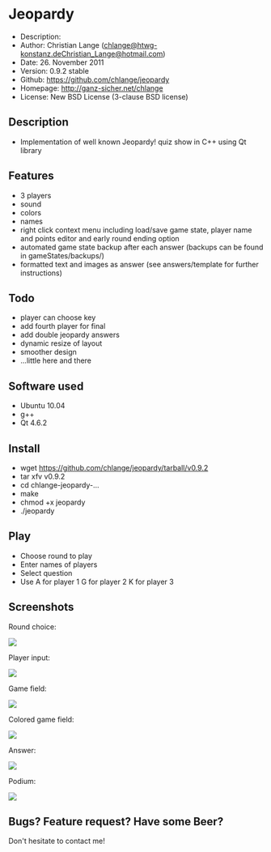 Jeopardy
========

* Description:	
* Author:	Christian Lange (<chlange@htwg-konstanz.de><Christian_Lange@hotmail.com>)
* Date:		26. November 2011
* Version:	0.9.2 stable
* Github:	https://github.com/chlange/jeopardy
* Homepage:	http://ganz-sicher.net/chlange
* License:	New BSD License (3-clause BSD license)

Description
-----------

* Implementation of well known Jeopardy! quiz show in C++ using Qt library

Features
--------

* 3 players
* sound
* colors
* names
* right click context menu including load/save game state, player name and points editor and early round ending option
* automated game state backup after each answer (backups can be found in gameStates/backups/)
* formatted text and images as answer (see answers/template for further instructions)

Todo
----

* player can choose key
* add fourth player for final
* add double jeopardy answers
* dynamic resize of layout
* smoother design
* ...little here and there

Software used
-------------

* Ubuntu 10.04
* g++
* Qt 4.6.2

Install
-------

* wget https://github.com/chlange/jeopardy/tarball/v0.9.2
* tar xfv v0.9.2
* cd chlange-jeopardy-...
* make
* chmod +x jeopardy
* ./jeopardy

Play
----

* Choose round to play
* Enter names of players
* Select question
* Use 	A for player 1
	G for player 2
	K for player 3

Screenshots
-----------

Round choice:

![](http://i.imgur.com/PdzVW.png)

Player input:

![](http://i.imgur.com/kZTJF.png)

Game field: 

![](http://i.imgur.com/TojZ7.png)

Colored game field:

![](http://i.imgur.com/4kwY6.png)

Answer:

![](http://i.imgur.com/hMVrk.png)

Podium:

![](http://i.imgur.com/lIQgj.png)

Bugs? Feature request? Have some Beer?
------------------------------------------

Don't hesitate to contact me!
